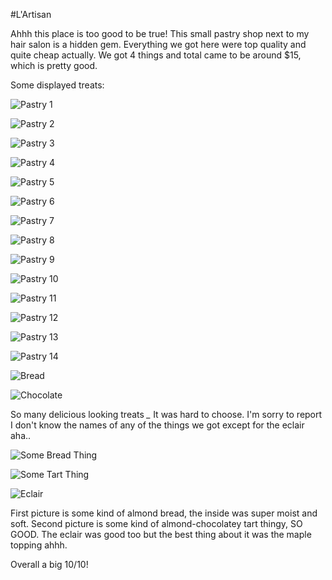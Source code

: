 #L'Artisan

Ahhh this place is too good to be true! This small pastry shop next to my hair salon is a hidden gem. Everything we got here were top quality and quite cheap actually. We got 4 things and total came to be around $15, which is pretty good.

Some displayed treats:

![Pastry 1](../images/food/montreal/lartisan/1.jpg "Pastry 1")

![Pastry 2](../images/food/montreal/lartisan/2.jpg "Pastry 2")

![Pastry 3](../images/food/montreal/lartisan/3.jpg "Pastry 3")

![Pastry 4](../images/food/montreal/lartisan/4.jpg "Pastry 4")

![Pastry 5](../images/food/montreal/lartisan/5.jpg "Pastry 5")

![Pastry 6](../images/food/montreal/lartisan/6.jpg "Pastry 6")

![Pastry 7](../images/food/montreal/lartisan/7.jpg "Pastry 7")

![Pastry 8](../images/food/montreal/lartisan/8.jpg "Pastry 8")

![Pastry 9](../images/food/montreal/lartisan/9.jpg "Pastry 9")

![Pastry 10](../images/food/montreal/lartisan/10.jpg "Pastry 10")

![Pastry 11](../images/food/montreal/lartisan/11.jpg "Pastry 11")

![Pastry 12](../images/food/montreal/lartisan/12.jpg "Pastry 12")

![Pastry 13](../images/food/montreal/lartisan/13.jpg "Pastry 13")

![Pastry 14](../images/food/montreal/lartisan/14.jpg "Pastry 14")

![Bread](../images/food/montreal/lartisan/15.jpg "Bread")

![Chocolate](../images/food/montreal/lartisan/16.jpg "Chocolate")

So many delicious looking treats *_* It was hard to choose. I'm sorry to report I don't know the names of any of the things we got except for the eclair aha..

![Some Bread Thing](../images/food/montreal/lartisan/17.jpg "Some Bread Thing")

![Some Tart Thing](../images/food/montreal/lartisan/19.jpg "Some Tart Thing")

![Eclair](../images/food/montreal/lartisan/20.jpg "Eclair")

First picture is some kind of almond bread, the inside was super moist and soft. Second picture is some kind of almond-chocolatey tart thingy, SO GOOD. The eclair was good too but the best thing about it was the maple topping ahhh.

Overall a big 10/10!